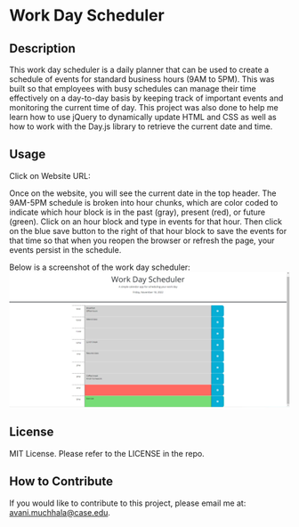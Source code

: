 # Work Day Scheduler

## Description

This work day scheduler is a daily planner that can be used to create a schedule of events for standard business hours (9AM to 5PM). This was built so that employees with busy schedules can manage their time effectively on a day-to-day basis by keeping track of important events and monitoring the current time of day. This project was also done to help me learn how to use jQuery to dynamically update HTML and CSS as well as how to work with the Day.js library to retrieve the current date and time.

## Usage

Click on Website URL:

Once on the website, you will see the current date in the top header. The 9AM-5PM schedule is broken into hour chunks, which are color coded to indicate which hour block is in the past (gray), present (red), or future (green). Click on an hour block and type in events for that hour. Then click on the blue save button to the right of that hour block to save the events for that time so that when you reopen the browser or refresh the page, your events persist in the schedule.

Below is a screenshot of the work day scheduler: 
![work day scheduler screenshot](./assets/work-day-scheduler-img.png)

## License

MIT License. Please refer to the LICENSE in the repo.

## How to Contribute

If you would like to contribute to this project, please email me at: avani.muchhala@case.edu.